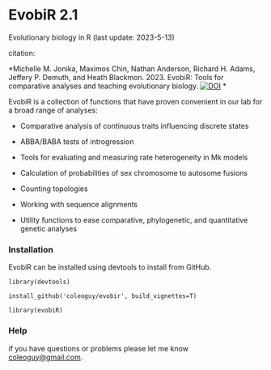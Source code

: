 EvobiR 2.1
======

Evolutionary biology in R (last update: 2023-5-13)

citation:

*Michelle M. Jonika, Maximos Chin, Nathan Anderson, Richard H. Adams, Jeffery P. Demuth, and Heath Blackmon. 2023. EvobiR: Tools for comparative analyses and teaching evolutionary biology. [![DOI](https://zenodo.org/badge/13571380.svg)](https://zenodo.org/badge/latestdoi/13571380)
*

EvobiR is a collection of functions that have proven convenient in our lab for a broad range of analyses:

- Comparative analysis of continuous traits influencing discrete states

- ABBA/BABA tests of introgression

- Tools for evaluating and measuring rate heterogeneity in Mk models

- Calculation of probabilities of sex chromosome to autosome fusions

- Counting topologies

- Working with sequence alignments

- Utility functions to ease comparative, phylogenetic, and quantitative genetic analyses

### Installation

EvobiR can be installed using devtools to install from GitHub.

<code>library(devtools)</code>

<code>install_github('coleoguy/evobir', build_vignettes=T)</code>

<code>library(evobiR)</code>


### Help

if you have questions or problems please let me know
coleoguy@gmail.com.
